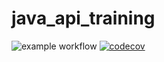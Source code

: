 # java_api_training
![example workflow](https://github.com/fab971cool/java_api_training/actions/workflows/build.yml/badge.svg)
[![codecov](https://codecov.io/gh/fab971cool/java_api_training/branch/main/graph/badge.svg?token=ULVFKFXBR5)](https://codecov.io/gh/fab971cool/java_api_training)
